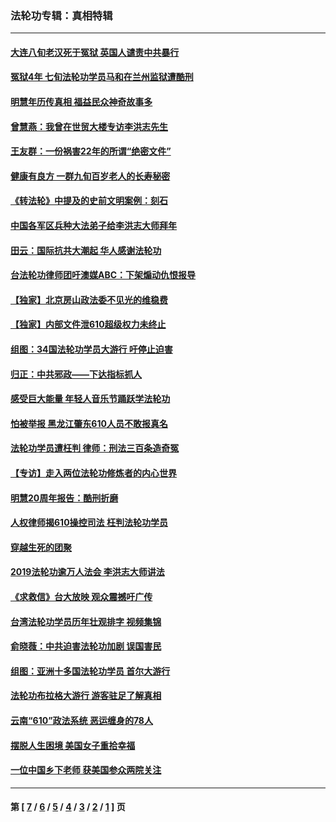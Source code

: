 ### 法轮功专辑：真相特辑
---
#### [大连八旬老汉死于冤狱 英国人谴责中共暴行](../../pages/nf4389/n13480118.md?01070430) 
#### [冤狱4年 七旬法轮功学员马和在兰州监狱遭酷刑](../../pages/nf4389/n13304688.md?01070430) 
#### [明慧年历传真相 福益民众神奇故事多](../../pages/nf4389/n13294545.md?01070430) 
#### [曾慧燕：我曾在世贸大楼专访李洪志先生](../../pages/nf4389/n12898729.md?01070430) 
#### [王友群：一份祸害22年的所谓“绝密文件”](../../pages/nf4389/n12871750.md?01070430) 
#### [健康有良方 一群九旬百岁老人的长寿秘密](../../pages/nf4389/n12847475.md?01070430) 
#### [《转法轮》中提及的史前文明案例：刻石](../../pages/nf4389/n12758577.md?01070430) 
#### [中国各军区兵种大法弟子给李洪志大师拜年](../../pages/nf4389/n12750047.md?01070430) 
#### [田云：国际抗共大潮起 华人感谢法轮功](../../pages/nf4389/n12357708.md?01070430) 
#### [台法轮功律师团吁澳媒ABC：下架煽动仇恨报导](../../pages/nf4389/n12279917.md?01070430) 
#### [【独家】北京房山政法委不见光的维稳费](../../pages/nf4389/n12031979.md?01070430) 
#### [【独家】内部文件泄610超级权力未终止](../../pages/nf4389/n12023895.md?01070430) 
#### [组图：34国法轮功学员大游行 吁停止迫害](../../pages/nf4389/n11492658.md?01070430) 
#### [归正：中共邪政——下达指标抓人](../../pages/nf4389/n11474770.md?01070430) 
#### [感受巨大能量 年轻人音乐节踊跃学法轮功](../../pages/nf4389/n11441981.md?01070430) 
#### [怕被举报 黑龙江肇东610人员不敢报真名](../../pages/nf4389/n11436499.md?01070430) 
#### [法轮功学员遭枉判 律师：刑法三百条造奇冤](../../pages/nf4389/n11433943.md?01070430) 
#### [【专访】走入两位法轮功修炼者的内心世界](../../pages/nf4389/n11415623.md?01070430) 
#### [明慧20周年报告：酷刑折磨](../../pages/nf4389/n11387954.md?01070430) 
#### [人权律师揭610操控司法 枉判法轮功学员](../../pages/nf4389/n11313370.md?01070430) 
#### [穿越生死的团聚](../../pages/nf4389/n11258922.md?01070430) 
#### [2019法轮功逾万人法会 李洪志大师讲法](../../pages/nf4389/n11265303.md?01070430) 
#### [《求救信》台大放映 观众震撼吁广传](../../pages/nf4389/n10922251.md?01070430) 
#### [台湾法轮功学员历年壮观排字 视频集锦](../../pages/nf4389/n10878789.md?01070430) 
#### [俞晓薇：中共迫害法轮功加剧 误国害民](../../pages/nf4389/n10859260.md?01070430) 
#### [组图：亚洲十多国法轮功学员 首尔大游行](../../pages/nf4389/n10781149.md?01070430) 
#### [法轮功布拉格大游行 游客驻足了解真相](../../pages/nf4389/n10749360.md?01070430) 
#### [云南“610”政法系统 恶运缠身的78人](../../pages/nf4389/n10747534.md?01070430) 
#### [摆脱人生困境 美国女子重拾幸福](../../pages/nf4389/n10688678.md?01070430) 
#### [一位中国乡下老师 获美国参众两院关注](../../pages/nf4389/n10683927.md?01070430) 

---
#### 第 [ [7](./7.md?01070430) / [6](./6.md?01070430) / [5](./5.md?01070430) / [4](./4.md?01070430) / [3](./3.md?01070430) / [2](./2.md?01070430) / [1](./1.md?01070430) ] 页
